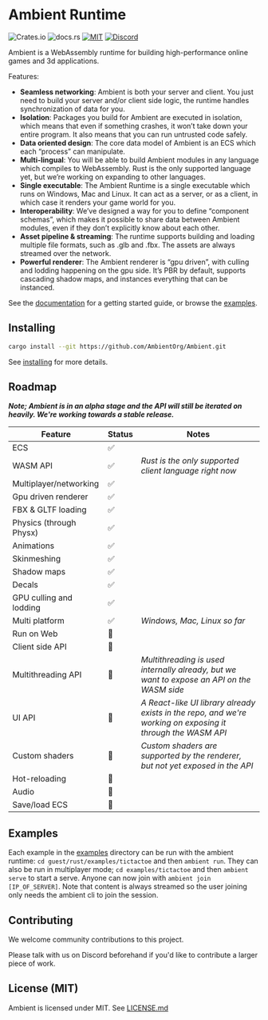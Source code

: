 # Ambient Runtime

![Crates.io](https://img.shields.io/crates/v/ambient_api)
![docs.rs](https://img.shields.io/docsrs/ambient_api)
[![MIT](https://img.shields.io/badge/license-MIT-blue.svg)](https://github.com/AmbientOrg/Ambient#license)
[![Discord](https://img.shields.io/discord/894505972289134632)](https://discord.gg/gYSM4tHZ)

Ambient is a WebAssembly runtime for building high-performance online games and 3d applications.

Features:

- **Seamless networking**: Ambient is both your server and client. You just need to build your server and/or client side logic, the runtime handles synchronization of data for you.
- **Isolation**: Packages you build for Ambient are executed in isolation, which means that even if something crashes, it won’t take down your entire program. It also means that you can run untrusted code safely.
- **Data oriented design**: The core data model of Ambient is an ECS which each “process” can manipulate.
- **Multi-lingual**: You will be able to build Ambient modules in any language which compiles to WebAssembly. Rust is the only supported language yet, but we’re working on expanding to other languages.
- **Single executable**: The Ambient Runtime is a single executable which runs on Windows, Mac and Linux. It can act as a server, or as a client, in which case it renders your game world for you.
- **Interoperability**: We’ve designed a way for you to define “component schemas”, which makes it possible to share data between Ambient modules, even if they don’t explicitly know about each other.
- **Asset pipeline & streaming**: The runtime supports building and loading multiple file formats, such as .glb and .fbx. The assets are always streamed over the network.
- **Powerful renderer**: The Ambient renderer is “gpu driven”, with culling and lodding happening on the gpu side. It’s PBR by default, supports cascading shadow maps, and instances everything that can be instanced.

See the [documentation](https://ambientorg.github.io/Ambient/) for a getting started guide, or browse the [examples](https://github.com/AmbientOrg/Ambient/tree/main/guest/rust/examples).

## Installing

```sh
cargo install --git https://github.com/AmbientOrg/Ambient.git
```

See [installing](https://ambientorg.github.io/Ambient/installing.html) for more details.

## Roadmap

**_Note; Ambient is in an alpha stage and the API will still be iterated on heavily. We're working towards a stable release._**

| Feature                 | Status | Notes                                                                                                       |
| ----------------------- | ------ | ----------------------------------------------------------------------------------------------------------- |
| ECS                     | ✅     |
| WASM API                | ✅     | _Rust is the only supported client language right now_                                                      |
| Multiplayer/networking  | ✅     |
| Gpu driven renderer     | ✅     |
| FBX & GLTF loading      | ✅     |
| Physics (through Physx) | ✅     |
| Animations              | ✅     |
| Skinmeshing             | ✅     |
| Shadow maps             | ✅     |
| Decals                  | ✅     |
| GPU culling and lodding | ✅     |
| Multi platform          | ✅     | _Windows, Mac, Linux so far_                                                                                |
| Run on Web              | 🚧     |
| Client side API         | 🚧     |
| Multithreading API      | 🚧     | _Multithreading is used internally already, but we want to expose an API on the WASM side_                  |
| UI API                  | 🚧     | _A React-like UI library already exists in the repo, and we're working on exposing it through the WASM API_ |
| Custom shaders          | 🚧     | _Custom shaders are supported by the renderer, but not yet exposed in the API_                              |
| Hot-reloading           | 🚧     |
| Audio                   | 🚧     |
| Save/load ECS           | 🚧     |

## Examples

Each example in the [examples](./guest/rust/examples/) directory can be run with the ambient runtime: `cd guest/rust/examples/tictactoe` and then `ambient run`.
They can also be run in multiplayer mode; `cd examples/tictactoe` and then `ambient serve` to start a serve. Anyone can now join
with `ambient join [IP_OF_SERVER]`. Note that content is always streamed so the user joining only needs the ambient cli to join the session.

## Contributing

We welcome community contributions to this project.

Please talk with us on Discord beforehand if you'd like to contribute a larger piece of work.

## License (MIT)

Ambient is licensed under MIT. See [LICENSE.md](./LICENSE.md)

